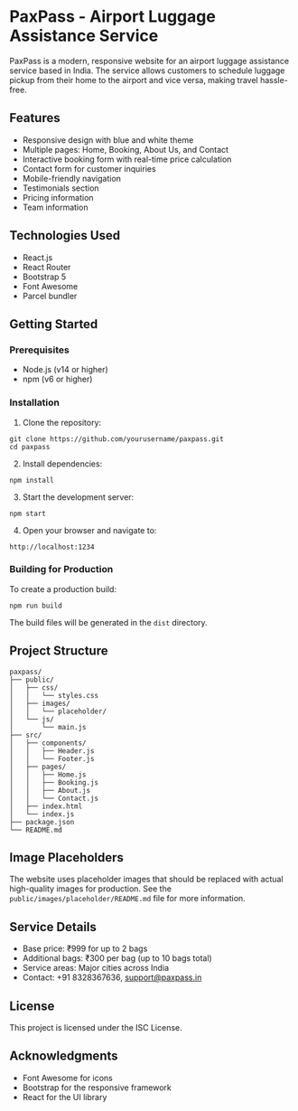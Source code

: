 # PaxPass - Airport Luggage Assistance Service

PaxPass is a modern, responsive website for an airport luggage assistance service based in India. The service allows customers to schedule luggage pickup from their home to the airport and vice versa, making travel hassle-free.

## Features

- Responsive design with blue and white theme
- Multiple pages: Home, Booking, About Us, and Contact
- Interactive booking form with real-time price calculation
- Contact form for customer inquiries
- Mobile-friendly navigation
- Testimonials section
- Pricing information
- Team information

## Technologies Used

- React.js
- React Router
- Bootstrap 5
- Font Awesome
- Parcel bundler

## Getting Started

### Prerequisites

- Node.js (v14 or higher)
- npm (v6 or higher)

### Installation

1. Clone the repository:
```
git clone https://github.com/yourusername/paxpass.git
cd paxpass
```

2. Install dependencies:
```
npm install
```

3. Start the development server:
```
npm start
```

4. Open your browser and navigate to:
```
http://localhost:1234
```

### Building for Production

To create a production build:

```
npm run build
```

The build files will be generated in the `dist` directory.

## Project Structure

```
paxpass/
├── public/
│   ├── css/
│   │   └── styles.css
│   ├── images/
│   │   └── placeholder/
│   └── js/
│       └── main.js
├── src/
│   ├── components/
│   │   ├── Header.js
│   │   └── Footer.js
│   ├── pages/
│   │   ├── Home.js
│   │   ├── Booking.js
│   │   ├── About.js
│   │   └── Contact.js
│   ├── index.html
│   └── index.js
├── package.json
└── README.md
```

## Image Placeholders

The website uses placeholder images that should be replaced with actual high-quality images for production. See the `public/images/placeholder/README.md` file for more information.

## Service Details

- Base price: ₹999 for up to 2 bags
- Additional bags: ₹300 per bag (up to 10 bags total)
- Service areas: Major cities across India
- Contact: +91 8328367636, support@paxpass.in

## License

This project is licensed under the ISC License.

## Acknowledgments

- Font Awesome for icons
- Bootstrap for the responsive framework
- React for the UI library
